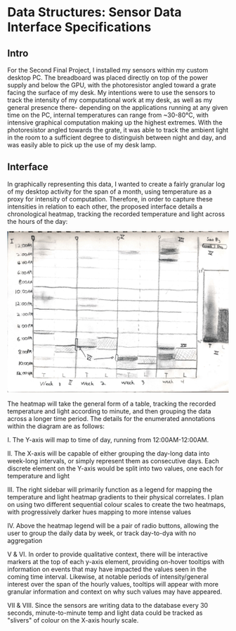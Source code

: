 # Data Structures: Sensor Data Interface Specifications

## Intro

For the Second Final Project, I installed my sensors within my custom desktop PC. The breadboard was placed directly on top of the power supply and below the GPU, with the photoresistor angled toward a grate facing the surface of my desk.
My intentions were to use the sensors to track the intensity of my computational work at my desk, as well as my general presence there- depending on the applications running at any given time on the PC, internal temperatures can range from ~30-80°C, with intensive graphical computation making up the highest extremes.
With the photoresistor angled towards the grate, it was able to track the ambient light in the room to a sufficient degree to distinguish between night and day, and was easily able to pick up the use of my desk lamp.

## Interface

In graphically representing this data, I wanted to create a fairly granular log of my desktop activity for the span of a month, using temperature as a proxy for intensity of computation. Therefore, in order to capture these intensities in relation to each other, the proposed interface details a chronological heatmap, tracking the recorded temperature and light across the hours of the day:

![alt text](https://github.com/jsteele2003/data-structures/blob/master/assignments/sensorProject/assets/sensorInterface.jpg "Sensor Interface")

The heatmap will take the general form of a table, tracking the recorded temperature and light according to minute, and then grouping the data across a longer time period. The details for the enumerated annotations within the diagram are as follows: 

I. The Y-axis will map to time of day, running from 12:00AM-12:00AM. 

II. The X-axis will be capable of either grouping the day-long data into week-long intervals, or simply represent them as consecutive days. Each discrete element on the Y-axis would be split into two values, one each for temperature and light

III. The right sidebar will primarily function as a legend for mapping the temperature and light heatmap gradients to their physical correlates. I plan on using two different sequential colour scales to create the two heatmaps, with progressively darker hues mapping to more intense values 

IV. Above the heatmap legend will be a pair of radio buttons, allowing the user to group the daily data by week, or track day-to-dya with no aggregation

V & VI. In order to provide qualitative context, there will be interactive markers at the top of each y-axis element, providing on-hover tooltips with information on events that may have impacted the values seen in the coming time interval.
Likewise, at notable periods of intensity/general interest over the span of the hourly values, tooltips will appear with more granular information and context on why such values may have appeared.

VII & VIII. Since the sensors are writing data to the database every 30 seconds, minute-to-minute temp and light data could be tracked as "slivers" of colour on the X-axis hourly scale.